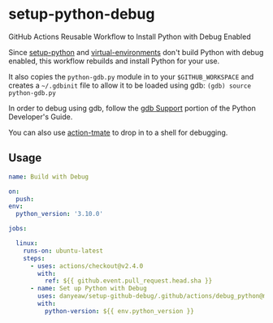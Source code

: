 # setup-python-debug
GitHub Actions Reusable Workflow to Install Python with Debug Enabled

Since [setup-python](https://github.com/actions/setup-python) and
[virtual-environments](https://github.com/actions/virtual-environments) don't
build Python with debug enabled, this workflow rebuilds and install Python for
your use.

It also copies the `python-gdb.py` module in to your `$GITHUB_WORKSPACE` and
creates a `~/.gdbinit` file to allow it to be loaded using gdb:
`(gdb) source python-gdb.py`

In order to debug using gdb, follow the [gdb
Support](https://devguide.python.org/gdb/) portion of the Python Developer's
Guide.

You can also use [action-tmate](https://github.com/mxschmitt/action-tmate) to drop
in to a shell for debugging.

## Usage

```yaml
name: Build with Debug

on:
  push:
env:
  python_version: '3.10.0'

jobs:

  linux:
    runs-on: ubuntu-latest
    steps:
      - uses: actions/checkout@v2.4.0
        with:
          ref: ${{ github.event.pull_request.head.sha }}
      - name: Set up Python with Debug
        uses: danyeaw/setup-github-debug/.github/actions/debug_python@main
        with:
          python-version: ${{ env.python_version }}
```